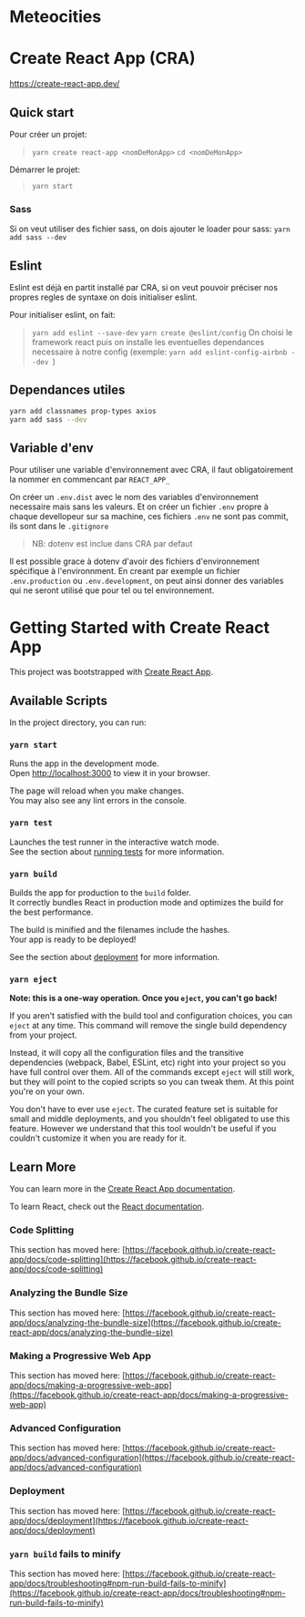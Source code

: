 # Meteocities

# Create React App (CRA)


https://create-react-app.dev/

## Quick start
Pour créer un projet:
> `yarn create react-app <nomDeMonApp>`
> `cd <nomDeMonApp>`

Démarrer le projet:
> `yarn start`

### Sass
Si on veut utiliser des fichier sass, on dois ajouter le loader pour sass: `yarn add sass --dev`

## Eslint
Eslint est déjà en partit installé par CRA, si on veut pouvoir préciser nos propres regles de syntaxe on dois initialiser eslint.

Pour initialiser eslint, on fait:
> `yarn add eslint --save-dev`
> `yarn create @eslint/config`
> On choisi le framework react
> puis on installe les eventuelles dependances necessaire à notre config (exemple: `yarn add eslint-config-airbnb --dev `)

## Dependances utiles
```bash
yarn add classnames prop-types axios
yarn add sass --dev
```

## Variable d'env
Pour utiliser une variable d'environnement avec CRA, il faut obligatoirement la nommer en commencant par `REACT_APP_`

On créer un `.env.dist` avec le nom des variables d'environnement necessaire mais sans les valeurs. Et on créer un fichier `.env` propre à chaque devellopeur sur sa machine, ces fichiers `.env` ne sont pas commit, ils sont dans le `.gitignore`
> NB: dotenv est inclue dans CRA par defaut

Il est possible grace à dotenv d'avoir des fichiers d'environnement spécifique à l'environnment. En creant par exemple un fichier `.env.production` ou `.env.development`, on peut ainsi donner des variables qui ne seront utilisé que pour tel ou tel environnement.

# Getting Started with Create React App

This project was bootstrapped with [Create React App](https://github.com/facebook/create-react-app).

## Available Scripts

In the project directory, you can run:

### `yarn start`

Runs the app in the development mode.\
Open [http://localhost:3000](http://localhost:3000) to view it in your browser.

The page will reload when you make changes.\
You may also see any lint errors in the console.

### `yarn test`

Launches the test runner in the interactive watch mode.\
See the section about [running tests](https://facebook.github.io/create-react-app/docs/running-tests) for more information.

### `yarn build`

Builds the app for production to the `build` folder.\
It correctly bundles React in production mode and optimizes the build for the best performance.

The build is minified and the filenames include the hashes.\
Your app is ready to be deployed!

See the section about [deployment](https://facebook.github.io/create-react-app/docs/deployment) for more information.

### `yarn eject`

**Note: this is a one-way operation. Once you `eject`, you can't go back!**

If you aren't satisfied with the build tool and configuration choices, you can `eject` at any time. This command will remove the single build dependency from your project.

Instead, it will copy all the configuration files and the transitive dependencies (webpack, Babel, ESLint, etc) right into your project so you have full control over them. All of the commands except `eject` will still work, but they will point to the copied scripts so you can tweak them. At this point you're on your own.

You don't have to ever use `eject`. The curated feature set is suitable for small and middle deployments, and you shouldn't feel obligated to use this feature. However we understand that this tool wouldn't be useful if you couldn't customize it when you are ready for it.

## Learn More

You can learn more in the [Create React App documentation](https://facebook.github.io/create-react-app/docs/getting-started).

To learn React, check out the [React documentation](https://reactjs.org/).

### Code Splitting

This section has moved here: [https://facebook.github.io/create-react-app/docs/code-splitting](https://facebook.github.io/create-react-app/docs/code-splitting)

### Analyzing the Bundle Size

This section has moved here: [https://facebook.github.io/create-react-app/docs/analyzing-the-bundle-size](https://facebook.github.io/create-react-app/docs/analyzing-the-bundle-size)

### Making a Progressive Web App

This section has moved here: [https://facebook.github.io/create-react-app/docs/making-a-progressive-web-app](https://facebook.github.io/create-react-app/docs/making-a-progressive-web-app)

### Advanced Configuration

This section has moved here: [https://facebook.github.io/create-react-app/docs/advanced-configuration](https://facebook.github.io/create-react-app/docs/advanced-configuration)

### Deployment

This section has moved here: [https://facebook.github.io/create-react-app/docs/deployment](https://facebook.github.io/create-react-app/docs/deployment)

### `yarn build` fails to minify

This section has moved here: [https://facebook.github.io/create-react-app/docs/troubleshooting#npm-run-build-fails-to-minify](https://facebook.github.io/create-react-app/docs/troubleshooting#npm-run-build-fails-to-minify)

